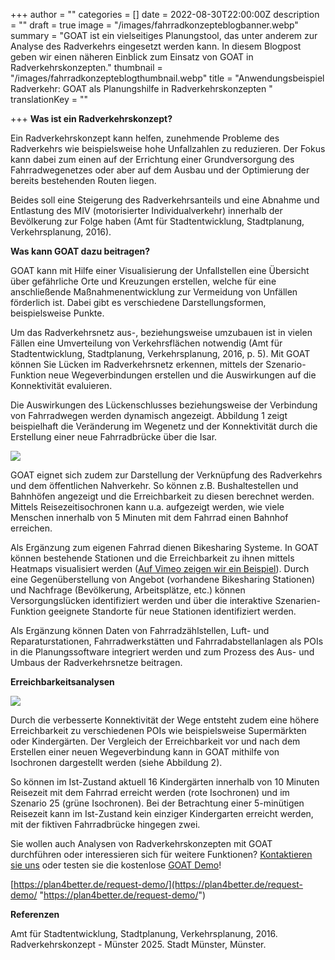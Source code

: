 +++
author = ""
categories = []
date = 2022-08-30T22:00:00Z
description = ""
draft = true
image = "/images/fahrradkonzepteblogbanner.webp"
summary = "GOAT ist ein vielseitiges Planungstool, das unter anderem zur Analyse des Radverkehrs eingesetzt werden kann. In diesem Blogpost geben wir einen näheren Einblick zum Einsatz von GOAT in Radverkehrskonzepten."
thumbnail = "/images/fahrradkonzepteblogthumbnail.webp"
title = "Anwendungsbeispiel Radverkehr: GOAT als Planungshilfe in Radverkehrskonzepten "
translationKey = ""

+++
**Was ist ein Radverkehrskonzept?**

Ein Radverkehrskonzept kann helfen, zunehmende Probleme des Radverkehrs wie beispielsweise hohe Unfallzahlen zu reduzieren. Der Fokus kann dabei zum einen auf der Errichtung einer Grundversorgung des Fahrradwegenetzes oder aber auf dem Ausbau und der Optimierung der bereits bestehenden Routen liegen.

Beides soll eine Steigerung des Radverkehrsanteils und eine Abnahme und Entlastung des MIV (motorisierter Individualverkehr) innerhalb der Bevölkerung zur Folge haben (Amt für Stadtentwicklung, Stadtplanung, Verkehrsplanung, 2016).

**Was kann GOAT dazu beitragen?**

GOAT kann mit Hilfe einer Visualisierung der Unfallstellen eine Übersicht über gefährliche Orte und Kreuzungen erstellen, welche für eine anschließende Maßnahmenentwicklung zur Vermeidung von Unfällen förderlich ist. Dabei gibt es verschiedene Darstellungsformen, beispielsweise Punkte.

Um das Radverkehrsnetz aus-, beziehungsweise umzubauen ist in vielen Fällen eine Umverteilung von Verkehrsflächen notwendig (Amt für Stadtentwicklung, Stadtplanung, Verkehrsplanung, 2016, p. 5). Mit GOAT können Sie Lücken im Radverkehrsnetz erkennen, mittels der Szenario-Funktion neue Wegeverbindungen erstellen und die Auswirkungen auf die Konnektivität evaluieren.

Die Auswirkungen des Lückenschlusses beziehungsweise der Verbindung von Fahrradwegen werden dynamisch angezeigt. Abbildung 1 zeigt beispielhaft die Veränderung im Wegenetz und der Konnektivität durch die Erstellung einer neue Fahrradbrücke über die Isar.

![](/images/szenariofahrradbrucke.webp)

GOAT eignet sich zudem zur Darstellung der Verknüpfung des Radverkehrs und dem öffentlichen Nahverkehr. So können z.B. Bushaltestellen und Bahnhöfen angezeigt und die Erreichbarkeit zu diesen berechnet werden. Mittels Reisezeitisochronen kann u.a. aufgezeigt werden, wie viele Menschen innerhalb von 5 Minuten mit dem Fahrrad einen Bahnhof erreichen.

Als Ergänzung zum eigenen Fahrrad dienen Bikesharing Systeme. In GOAT können bestehende Stationen und die Erreichbarkeit zu ihnen mittels Heatmaps visualisiert werden ([Auf Vimeo zeigen wir ein Beispiel](https://vimeo.com/311549509 "Vimeo")). Durch eine Gegenüberstellung von Angebot (vorhandene Bikesharing Stationen) und Nachfrage (Bevölkerung, Arbeitsplätze, etc.) können Versorgungslücken identifiziert werden und über die interaktive Szenarien-Funktion geeignete Standorte für neue Stationen identifiziert werden.

Als Ergänzung können Daten von Fahrradzählstellen, Luft- und Reparaturstationen, Fahrradwerkstätten und Fahrradabstellanlagen als POIs in die Planungssoftware integriert werden und zum Prozess des Aus- und Umbaus der Radverkehrsnetze beitragen.

**Erreichbarkeitsanalysen**

![](/images/ist-zustand.webp)

Durch die verbesserte Konnektivität der Wege entsteht zudem eine höhere Erreichbarkeit zu verschiedenen POIs wie beispielsweise Supermärkten oder Kindergärten. Der Vergleich der Erreichbarkeit vor und nach dem Erstellen einer neuen Wegeverbindung kann in GOAT mithilfe von Isochronen dargestellt werden (siehe Abbildung 2).

So können im Ist-Zustand aktuell 16 Kindergärten innerhalb von 10 Minuten Reisezeit mit dem Fahrrad erreicht werden (rote Isochronen) und im Szenario 25 (grüne Isochronen). Bei der Betrachtung einer 5-minütigen Reisezeit kann im Ist-Zustand kein einziger Kindergarten erreicht werden, mit der fiktiven Fahrradbrücke hingegen zwei.

Sie wollen auch Analysen von Radverkehrskonzepten mit GOAT durchführen oder interessieren sich für weitere Funktionen? [Kontaktieren sie uns](/kontakt/ "Unser Kontaktformular") oder testen sie die kostenlose [GOAT Demo](/request-demo/ "Kostenlose Demo-Version")!

[https://plan4better.de/request-demo/](https://plan4better.de/request-demo/ "https://plan4better.de/request-demo/")

**Referenzen**

Amt für Stadtentwicklung, Stadtplanung, Verkehrsplanung, 2016. Radverkehrskonzept - Münster 2025. Stadt Münster, Münster.